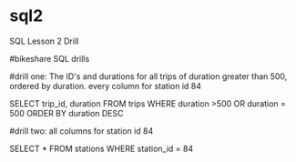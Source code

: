 # sql2
SQL Lesson 2 Drill

#bikeshare SQL drills 

#drill one: The ID's and durations for all trips of duration greater than 500, ordered by duration. every column for station id 84

SELECT
    trip_id,
	duration
FROM
    trips
WHERE
    duration >500 OR 
	duration = 500
ORDER BY duration DESC

#drill two: all columns for station id 84

SELECT
    *
FROM
    stations
WHERE
    station_id = 84
